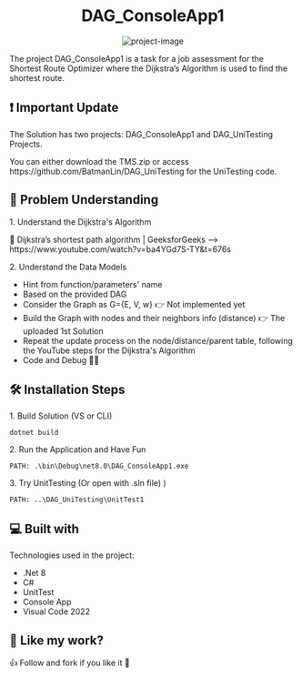 
<h1 align="center" id="title">DAG_ConsoleApp1</h1>

<p align="center"><img src="https://www.codespeedy.com/wp-content/uploads/2019/09/topological-sort.jpg" alt="project-image"></p>

<p id="description">The project DAG_ConsoleApp1 is a task for a job assessment for the Shortest Route Optimizer where the Dijkstra’s Algorithm is used to find the shortest route.</p>

<h2> ❗ Important Update </h2>
<p> The Solution has two projects: DAG_ConsoleApp1 and DAG_UniTesting Projects.</p> 
<p> You can either download the TMS.zip or access https://github.com/BatmanLin/DAG_UniTesting for the UniTesting code. </p>
  
<h2> 🤔 Problem Understanding</h2>

<p>1. Understand the Dijkstra's Algorithm </p>

<p>🚀 Dijkstra’s shortest path algorithm | GeeksforGeeks --> https://www.youtube.com/watch?v=ba4YGd7S-TY&t=676s</p>

<p>2. Understand the Data Models </p>

*   Hint from function/parameters' name
*   Based on the provided DAG
*   Consider the Graph as G={E, V, w} 👉 Not implemented yet
*   Build the Graph with nodes and their neighbors info (distance) 👉 The uploaded 1st Solution
*   Repeat the update process on the node/distance/parent table, following the YouTube steps for the Dijkstra's Algorithm
*   Code and Debug 👩‍💻

<h2>🛠️ Installation Steps</h2>

<p>1. Build Solution (VS or CLI)</p>

```
dotnet build
```

<p>2. Run the Application and Have Fun</p>

```
PATH: .\bin\Debug\net8.0\DAG_ConsoleApp1.exe
```

<p>3. Try UnitTesting (Or open with .sln file) )</p>

```
PATH: ..\DAG_UniTesting\UnitTest1
```

  
<h2>💻 Built with</h2>

Technologies used in the project:

*   .Net 8
*   C#
*   UnitTest
*   Console App
*   Visual Code 2022


<h2>💖 Like my work? </h2>

👍 Follow and fork if you like it 🍻
